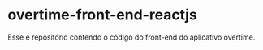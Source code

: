 # overtime-front-end-reactjs
Esse é repositório contendo o código do front-end do aplicativo overtime.
